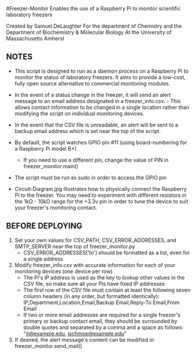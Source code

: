 #Freezer-Monitor
Enables the use of a Raspberry Pi to monitor scientific laboratory freezers

Created by Samuel DeLaughter
For the department of Chemistry and the Department of Biochemistry & Molecular Biology
At the University of Massachusetts Amherst

NOTES
-----
- This script is designed to run as a daemon process on a Raspberry Pi to monitor the status of laboratory freezers.  It aims to provide a low-cost, fully open source alternative to commercial monitoring modules.

- In the event of a status change in the freezer, it will send an alert message to an email address designated in a freezer_info.csv.      - This allows contact information to be changed in a single location rather than modifying the script on individual monitoring devices.

- In the event that the CSV file is unreadable, an alert will be sent to a backup email address which is set near the top of the script.

- By default, the script watches GPIO pin #11 (using board-numbering for a Raspberry Pi model B+)
    - If you need to use a different pin, change the value of PIN in freezer_monitor.main()

- The script must be run as sudo in order to access the GPIO pin

- Circuit-Diagram.jpg illustrates how to physically connect the Raspberry Pi to the freezer.  You may need to experiment with different resistors in the 1kΩ - 10kΩ range for the +3.3v pin in order to tune the device to suit your freezer's monitoring contact.


BEFORE DEPLOYING
----------------
1. Set your own values for CSV_PATH, CSV_ERROR_ADDRESSES, and SMTP_SERVER near the top of freezer_monitor.py
    - CSV_ERROR_ADDRESSES['to'] should be formatted as a list, even for a single address
2. Modify freezer_info.csv with accurate information for each of your monitoring devices (one device per row)
    - The Pi's IP address is used as the key to lookup other values in the CSV file, so make sure all your Pis have fixed IP addresses
    - The first row of the CSV file must contain at least the following seven column headers (in any order, but formatted identically):
        IP,Department,Location,Email,Backup Email,Reply-To Email,From Email
    - If two or more email addresses are required for a single freezer's primary or backup contact email, they should be surrounded by double quotes and separated by a comma and a space as follows:
        "it@example.edu, jschmoe@example.edu"
3. If desired, the alert message's content can be modified in freezer_monitor.send_mail()
